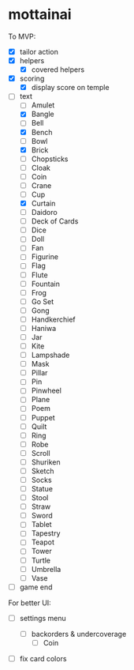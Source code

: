 # mottainai

To MVP:

- [x] tailor action
- [x] helpers
  - [x] covered helpers
- [x] scoring
  - [x] display score on temple
- [ ] text
  - [ ] Amulet
   - [x] Bangle
   - [ ] Bell
   - [x] Bench
   - [ ] Bowl
   - [x] Brick
   - [ ] Chopsticks
   - [ ] Cloak
   - [ ] Coin
   - [ ] Crane
   - [ ] Cup
   - [x] Curtain
   - [ ] Daidoro
   - [ ] Deck of Cards
   - [ ] Dice
   - [ ] Doll
   - [ ] Fan
   - [ ] Figurine
   - [ ] Flag
   - [ ] Flute
   - [ ] Fountain
   - [ ] Frog
   - [ ] Go Set
   - [ ] Gong
   - [ ] Handkerchief
   - [ ] Haniwa
   - [ ] Jar
   - [ ] Kite
   - [ ] Lampshade
   - [ ] Mask
   - [ ] Pillar
   - [ ] Pin
   - [ ] Pinwheel
   - [ ] Plane
   - [ ] Poem
   - [ ] Puppet
   - [ ] Quilt
   - [ ] Ring
   - [ ] Robe
   - [ ] Scroll
   - [ ] Shuriken
   - [ ] Sketch
   - [ ] Socks
   - [ ] Statue
   - [ ] Stool
   - [ ] Straw
   - [ ] Sword
   - [ ] Tablet
   - [ ] Tapestry
   - [ ] Teapot
   - [ ] Tower
   - [ ] Turtle
   - [ ] Umbrella
   - [ ] Vase

- [ ] game end

For better UI:

- [ ] settings menu
  - [ ] backorders & undercoverage
    - [ ] Coin
- [ ] fix card colors

